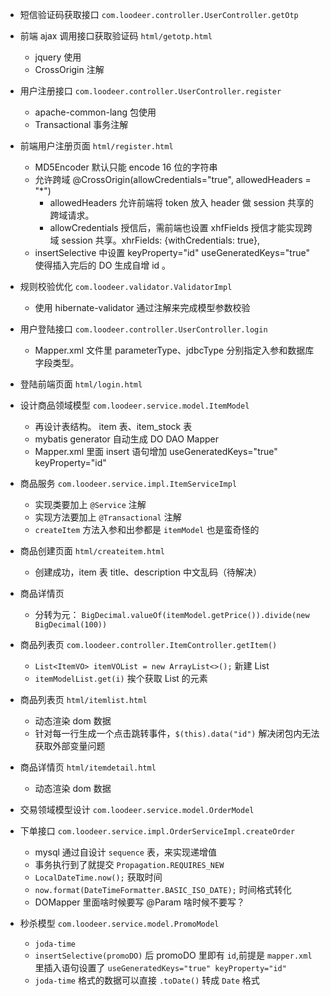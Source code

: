 


- 短信验证码获取接口 `com.loodeer.controller.UserController.getOtp`

- 前端 ajax 调用接口获取验证码 `html/getotp.html`
    - jquery 使用
    - CrossOrigin 注解

- 用户注册接口 `com.loodeer.controller.UserController.register`
    - apache-common-lang 包使用
    - Transactional 事务注解

- 前端用户注册页面 `html/register.html`
    - MD5Encoder 默认只能 encode 16 位的字符串
    - 允许跨域 @CrossOrigin(allowCredentials="true", allowedHeaders = "*")
        - allowedHeaders 允许前端将 token 放入 header 做 session 共享的跨域请求。
        - allowCredentials 授信后，需前端也设置 xhfFields 授信才能实现跨域 session 共享。xhrFields: {withCredentials: true}, 
    - insertSelective 中设置 keyProperty="id" useGeneratedKeys="true" 使得插入完后的 DO 生成自增 id 。
    
- 规则校验优化 `com.loodeer.validator.ValidatorImpl`
    - 使用 hibernate-validator 通过注解来完成模型参数校验
    
- 用户登陆接口 `com.loodeer.controller.UserController.login`
    - Mapper.xml 文件里 parameterType、jdbcType 分别指定入参和数据库字段类型。
    
- 登陆前端页面 `html/login.html`
 
- 设计商品领域模型 `com.loodeer.service.model.ItemModel`
    - 再设计表结构。 item 表、item_stock 表
    - mybatis generator 自动生成 DO DAO Mapper
    - Mapper.xml 里面 insert 语句增加 useGeneratedKeys="true" keyProperty="id"

- 商品服务 `com.loodeer.service.impl.ItemServiceImpl`
    - 实现类要加上 `@Service` 注解
    - 实现方法要加上 `@Transactional` 注解
    - `createItem` 方法入参和出参都是 `itemModel` 也是蛮奇怪的
    
- 商品创建页面 `html/createitem.html`
    - 创建成功，item 表 title、description 中文乱码（待解决）
    
- 商品详情页 
    - 分转为元： `BigDecimal.valueOf(itemModel.getPrice()).divide(new BigDecimal(100))`

- 商品列表页 `com.loodeer.controller.ItemController.getItem()`
    - `List<ItemVO> itemVOList = new ArrayList<>();` 新建 List
    - `itemModelList.get(i)` 挨个获取 List 的元素
    
- 商品列表页 `html/itemlist.html`
    - 动态渲染 dom 数据
    - 针对每一行生成一个点击跳转事件，`$(this).data("id")` 解决闭包内无法获取外部变量问题

- 商品详情页 `html/itemdetail.html`
    - 动态渲染 dom 数据

- 交易领域模型设计 `com.loodeer.service.model.OrderModel`

- 下单接口 `com.loodeer.service.impl.OrderServiceImpl.createOrder`
    - mysql 通过自设计 `sequence` 表，来实现递增值
    - 事务执行到了就提交 `Propagation.REQUIRES_NEW`
    - `LocalDateTime.now();` 获取时间
    - `now.format(DateTimeFormatter.BASIC_ISO_DATE);` 时间格式转化
    - DOMapper 里面啥时候要写 @Param 啥时候不要写？
    
- 秒杀模型 `com.loodeer.service.model.PromoModel`
    - `joda-time` 
    - `insertSelective(promoDO)` 后 promoDO 里即有 `id`,前提是 `mapper.xml` 里插入语句设置了 `useGeneratedKeys="true" keyProperty="id"`
    - `joda-time` 格式的数据可以直接 `.toDate()` 转成 `Date` 格式
